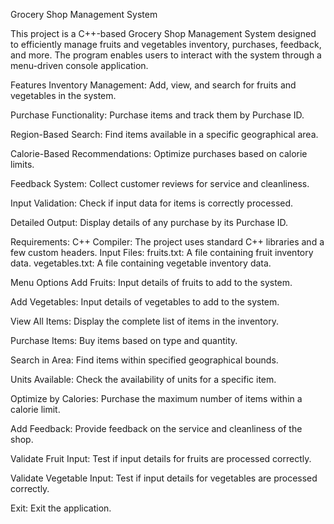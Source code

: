 

Grocery Shop Management System

This project is a C++-based Grocery Shop Management System designed to efficiently manage fruits and vegetables inventory, purchases, feedback, and more. The program enables users to interact with the system through a menu-driven console application.

Features
Inventory Management: Add, view, and search for fruits and vegetables in the system.

Purchase Functionality: Purchase items and track them by Purchase ID.

Region-Based Search: Find items available in a specific geographical area.

Calorie-Based Recommendations: Optimize purchases based on calorie limits.

Feedback System: Collect customer reviews for service and cleanliness.

Input Validation: Check if input data for items is correctly processed.

Detailed Output: Display details of any purchase by its Purchase ID.

Requirements:
C++ Compiler: The project uses standard C++ libraries and a few custom headers.
Input Files:
fruits.txt: A file containing fruit inventory data.
vegetables.txt: A file containing vegetable inventory data.

Menu Options
Add Fruits: Input details of fruits to add to the system.

Add Vegetables: Input details of vegetables to add to the system.

View All Items: Display the complete list of items in the inventory.

Purchase Items: Buy items based on type and quantity.

Search in Area: Find items within specified geographical bounds.

Units Available: Check the availability of units for a specific item.

Optimize by Calories: Purchase the maximum number of items within a calorie limit.

Add Feedback: Provide feedback on the service and cleanliness of the shop.

Validate Fruit Input: Test if input details for fruits are processed correctly.

Validate Vegetable Input: Test if input details for vegetables are processed correctly.

Exit: Exit the application.
